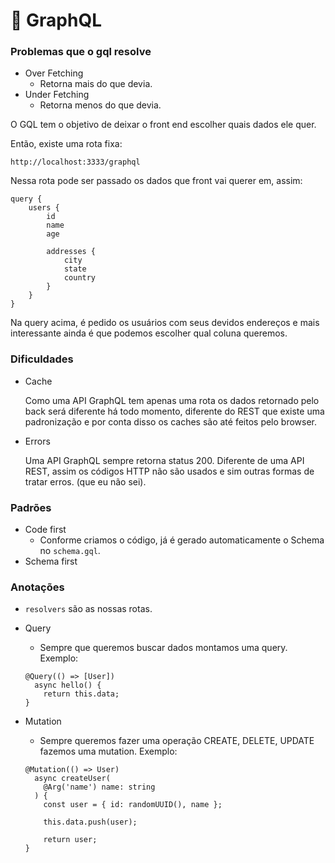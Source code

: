 # 🥊 GraphQL

### Problemas que o gql resolve

- Over Fetching
    - Retorna mais do que devia.
- Under Fetching
    - Retorna menos do que devia.

O GQL tem o objetivo de deixar o front end escolher quais dados ele quer.

Então, existe uma rota fixa:

```
http://localhost:3333/graphql
```

Nessa rota pode ser passado os dados que front vai querer em, assim:

```gql
query {
	users {
		id
		name
		age
		
		addresses {
			city
			state
			country
		}
	}
}
```

Na query acima, é pedido os usuários com seus devidos endereços e mais interessante ainda é que podemos escolher qual coluna queremos.

### Dificuldades

- Cache
    
    Como uma API GraphQL tem apenas uma rota os dados retornado pelo back será diferente há todo momento, diferente do REST que existe uma padronização e por conta disso os caches são até feitos pelo browser.
    
- Errors
    
    Uma API GraphQL sempre retorna status 200. Diferente de uma API REST, assim os códigos HTTP não são usados e sim outras formas de tratar erros. (que eu não sei).
    

### Padrões

- Code first
    - Conforme criamos o código, já é gerado automaticamente o Schema no `schema.gql`.
- Schema first

### Anotações

- `resolvers` são as nossas rotas.
- Query
    - Sempre que queremos buscar dados montamos uma query. Exemplo:
    
    ```gql
    @Query(() => [User])
      async hello() {
        return this.data;
    }
    ```
    
- Mutation
    - Sempre queremos fazer uma operação CREATE, DELETE, UPDATE fazemos uma mutation. Exemplo:
    
    ```gql
    @Mutation(() => User)
      async createUser(
        @Arg('name') name: string
      ) {
        const user = { id: randomUUID(), name };
    
        this.data.push(user);
    
        return user;
    }
    ```
